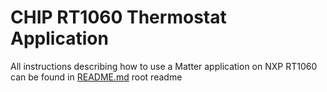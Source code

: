 # CHIP RT1060 Thermostat Application

All instructions describing how to use a Matter application on NXP RT1060 can be found in [README.md](../../../../all-clusters-app/nxp/rt/rt1060/README.md) root readme
